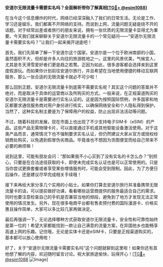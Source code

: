 **安道尔无限流量卡需要实名吗？全面解析带你了解真相[[TG💪+ @esim1088](https://t.me/s/esim1088)]**

在当今这个信息爆炸的时代，网络已经深深融入了我们的日常生活。无论是工作、学习还是娱乐，我们都离不开网络的支持。而说到上网，流量问题无疑是绕不开的话题。对于经常出差或者旅行的朋友来说，拥有一张优质的无限流量卡显得尤为重要。今天我们就来聊聊关于安道尔无限流量卡的一个常见疑问——“安道尔无限流量卡需要实名吗？”让我们一起来揭开谜底吧！

首先，我们先简单了解一下安道尔这个国家。安道尔是一个位于欧洲南部的小国，虽然面积不大，但却是许多人向往的旅游胜地之一。这里的风景优美，气候宜人，尤其是冬天滑雪爱好者们更是趋之若鹜。正因为如此，很多游客都会选择来到这里度假游玩。而如果你计划前往安道尔旅行，并且希望在当地使用便捷的移动互联网服务，那么一张合适的无限流量卡就必不可少啦！

那么回到正题，安道尔无限流量卡到底需不需要实名呢？其实这个问题的答案并不绝对，而是取决于具体的运营商以及所购买的方式。一般来说，在正规渠道购买的安道尔无限流量卡是需要进行实名认证的。这是因为按照国际惯例，许多国家和地区都要求通信服务商对用户身份进行核实，以确保网络安全和个人隐私得到保护。当然了，这种实名制主要是为了保障用户的权益，防止出现非法活动等问题。

不过，随着科技的发展，现在市面上也出现了不少支持电子SIM卡（eSIM）的产品。这些产品无需物理卡片，可以直接通过手机或其他智能设备激活使用。对于这类产品而言，通常情况下也不强制要求实名认证，但仍然建议大家从官方或授权经销商处购买，以免遇到假冒伪劣商品。毕竟谁也不想因为贪图便宜而给自己带来不必要的麻烦嘛！

说到这里，可能有朋友会问：“那如果我不小心买到了没有实名的卡怎么办？”别担心，只要是在合法途径获取的卡，即使未完成实名认证也是可以正常使用的。只是当你尝试更换套餐或者享受某些增值服务时，可能会受到限制。因此，为了方便日后操作，还是建议尽早完成相关手续哦！

接下来再给大家分享几个实用的小贴士。如果你打算去安道尔旅行并准备携带无限流量卡的话，可以提前做好功课，看看哪些运营商提供的服务最适合自己的需求。同时也要注意检查自己的手机是否兼容当地的频段，避免到了地方才发现无法正常使用的情况发生。另外，现在很多电商平台都有售卖预付费的国际漫游卡，价格实惠且操作简单，大家可以多比较几家再做决定。

最后再强调一下，无论选择哪种方式获取安道尔无限流量卡，安全性和可靠性始终是第一位的！希望大家都能找到一款让自己满意的流量方案，在异国他乡也能畅享高速上网的乐趣。记住哦，无论是实体卡还是eSIM卡，只要是正规渠道购买的，基本都可以放心使用啦！

好了，关于“安道尔无限流量卡需要实名吗”这个问题就聊到这里啦！如果你还有其他想了解的内容，欢迎随时留言讨论。祝大家旅途愉快，玩得开心！[[TG💪+ @esim1088](https://t.me/s/esim1088) ![Image](https://i.postimg.cc/4NQfJmqS/Snipaste-2025-05-13-00-14-12.png)]